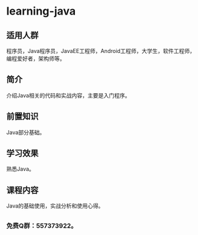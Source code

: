 # learning-java

## 适用人群
程序员，Java程序员，JavaEE工程师，Android工程师，大学生，软件工程师，编程爱好者，架构师等。

## 简介
介绍Java相关的代码和实战内容，主要是入门程序。

## 前置知识
Java部分基础。

## 学习效果
熟悉Java。

## 课程内容
Java的基础使用，实战分析和使用心得。

## 
### 免费Q群：557373922。